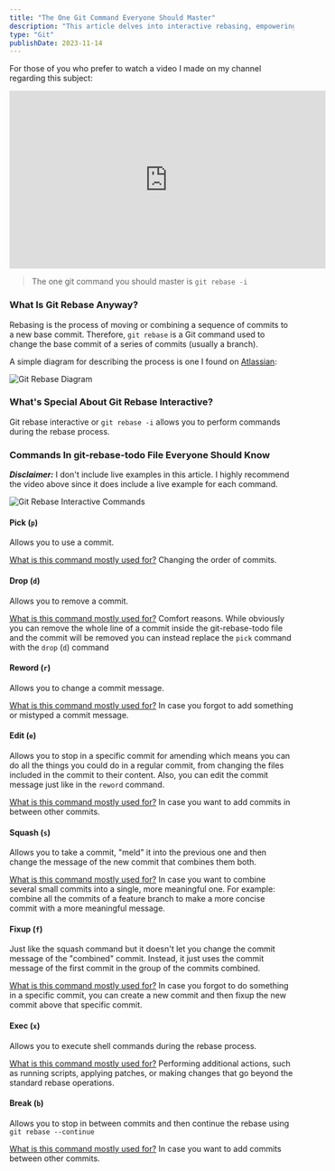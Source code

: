 ```yaml
---
title: "The One Git Command Everyone Should Master"
description: "This article delves into interactive rebasing, empowering you with commands that ease your Git workflow."
type: "Git"
publishDate: 2023-11-14
---
```


For those of you who prefer to watch a video I made on my channel regarding this subject:

<iframe class="mx-auto" width="560" height="315" src="https://www.youtube.com/embed/qPbAMWZe5jQ" title="The One Git Command Everyone Should Master" frameborder="0" allow="accelerometer; autoplay; clipboard-write; encrypted-media; gyroscope; picture-in-picture; web-share" allowfullscreen=""></iframe>

> The one git command you should master is `git rebase -i`

### What Is Git Rebase Anyway?

Rebasing is the process of moving or combining a sequence of commits to a new base commit. Therefore, `git rebase` is a Git command used to change the base commit of a series of commits (usually a branch).

A simple diagram for describing the process is one I found on [Atlassian](https://www.atlassian.com):

![Git Rebase Diagram](/images/posts/the-one-git-command-everyone-should-master/git-rebase-diagram.svg)

### What's Special About Git Rebase Interactive?

Git rebase interactive or `git rebase -i` allows you to perform commands during the rebase process.

### Commands In git-rebase-todo File Everyone Should Know

**_Disclaimer:_** I don't include live examples in this article. I highly recommend the video above since it does include a live example for each command.

![Git Rebase Interactive Commands](/images/posts/the-one-git-command-everyone-should-master/git-rebase-interactive-commands.png)

#### Pick (`p`)

Allows you to use a commit.

<ins>What is this command mostly used for?</ins> Changing the order of commits.

#### Drop (`d`)

Allows you to remove a commit.

<ins>What is this command mostly used for?</ins> Comfort reasons. While obviously you can remove the whole line of a commit inside the git-rebase-todo file
and the commit will be removed you can instead replace the `pick` command with the `drop` (`d`) command

#### Reword (`r`)

Allows you to change a commit message.

<ins>What is this command mostly used for?</ins> In case you forgot to add something or mistyped a commit message.

#### Edit (`e`)

Allows you to stop in a specific commit for amending which means you can do all the things you could do in a regular commit, from changing the files
included in the commit to their content. Also, you can edit the commit message just like in the `reword` command.

<ins>What is this command mostly used for?</ins> In case you want to add commits in between other commits.

#### Squash (`s`)

Allows you to take a commit, "meld" it into the previous one and then change the message of the new commit that combines them both.

<ins>What is this command mostly used for?</ins> In case you want to combine several small commits into a single, more meaningful one. For example: combine all the commits of a feature branch
to make a more concise commit with a more meaningful message.

#### Fixup (`f`)

Just like the squash command but it doesn't let you change the commit message of the "combined" commit. Instead, it just uses the commit message of the first commit in the group of the commits combined.

<ins>What is this command mostly used for?</ins> In case you forgot to do something in a specific commit, you can create a new commit and then fixup the new commit above that specific commit.

#### Exec (`x`)

Allows you to execute shell commands during the rebase process.

<ins>What is this command mostly used for?</ins> Performing additional actions, such as running scripts, applying patches, or making changes that go beyond the standard rebase operations.

#### Break (`b`)

Allows you to stop in between commits and then continue the rebase using `git rebase --continue`

<ins>What is this command mostly used for?</ins> In case you want to add commits between other commits.
